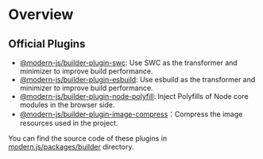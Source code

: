 # Overview

## Official Plugins

- [@modern-js/builder-plugin-swc](/plugins/plugin-swc.html): Use SWC as the transformer and minimizer to improve build performance.
- [@modern-js/builder-plugin-esbuild](/plugins/plugin-esbuild.html): Use esbuild as the transformer and minimizer to improve build performance.
- [@modern-js/builder-plugin-node-polyfill](/plugins/plugin-node-polyfill.html): Inject Polyfills of Node core modules in the browser side.
- [@modern-js/builder-plugin-image-compress](/plugins/plugin-image-compress.html)：Compress the image resources used in the project.

You can find the source code of these plugins in [modern.js/packages/builder](https://github.com/modern-js-dev/modern.js/tree/next/packages/builder) directory.
